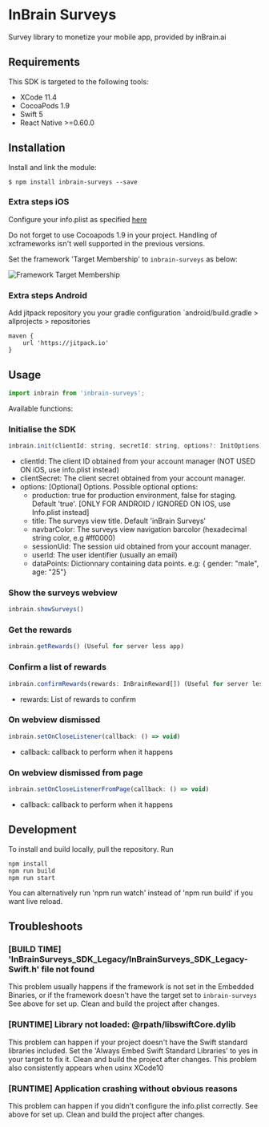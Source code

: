 # InBrain Surveys
Survey library to monetize your mobile app, provided by inBrain.ai

## Requirements
This SDK is targeted to the following tools:
- XCode 11.4
- CocoaPods 1.9
- Swift 5
- React Native >=0.60.0

## Installation

Install and link the module:

`$ npm install inbrain-surveys --save`

### Extra steps iOS
Configure your info.plist as specified [here](https://github.com/inBrainSurveys/InBrainSurveys_SDK_Swift/blob/master/README.md#configuration)

Do not forget to use Cocoapods 1.9 in your project. Handling of xcframeworks isn't well supported in the previous versions. 

Set the framework 'Target Membership' to `inbrain-surveys` as below:

![Framework Target Membership](https://i.ibb.co/N2ntq0P/target-membership.png)

### Extra steps Android
Add jitpack repository you your gradle configuration `android/build.gradle > allprojects > repositories

```
maven { 
    url 'https://jitpack.io' 
}
```

## Usage
```javascript
import inbrain from 'inbrain-surveys';
```
Available functions:
### Initialise the SDK
```javascript
inbrain.init(clientId: string, secretId: string, options?: InitOptions)
```
* clientId: The client ID obtained from your account manager (NOT USED ON iOS, use info.plist instead)
* clientSecret: The client secret obtained from your account manager.
* options: [Optional] Options. Possible optional options:
    * production: true for production environment, false for staging. Default 'true'. [ONLY FOR ANDROID / IGNORED ON IOS, use Info.plist instead]
    * title: The surveys view title. Default 'inBrain Surveys'
    * navbarColor: The surveys view navigation barcolor (hexadecimal string color, e.g #ff0000)
    * sessionUid: The session uid obtained from your account manager.
    * userId: The user identifier (usually an email)
    * dataPoints: Dictionnary containing data points. e.g: { gender: "male", age: "25"}

### Show the surveys webview
```javascript
inbrain.showSurveys()
```

### Get the rewards
```javascript
inbrain.getRewards() (Useful for server less app)
```

### Confirm a list of rewards
```javascript
inbrain.confirmRewards(rewards: InBrainReward[]) (Useful for server less app)
```
* rewards: List of rewards to confirm

### On webview dismissed
```javascript
inbrain.setOnCloseListener(callback: () => void) 
```
* callback: callback to perform when it happens

### On webview dismissed from page
```javascript
inbrain.setOnCloseListenerFromPage(callback: () => void) 
```
* callback: callback to perform when it happens

## Development
To install and build locally, pull the repository.
Run 
```
npm install 
npm run build 
npm run start 
```

You can alternatively run 'npm run watch' instead of 'npm run build' if you want live reload.

## Troubleshoots
### [BUILD TIME] 'InBrainSurveys_SDK_Legacy/InBrainSurveys_SDK_Legacy-Swift.h' file not found
This problem usually happens if the framework is not set in the Embedded Binaries, or if the framework doesn't have the target set to `inbrain-surveys` See above for set up.
Clean and build the project after changes.

### [RUNTIME] Library not loaded: @rpath/libswiftCore.dylib
This problem can happen if your project doesn't have the Swift standard libraries included. Set the 'Always Embed Swift Standard Libraries' to yes in your target to fix it.
Clean and build the project after changes.
This problem also consistently appears when usinx XCode10

### [RUNTIME] Application crashing without obvious reasons
This problem can happen if you didn't configure the info.plist correctly. See above for set up.
Clean and build the project after changes.



